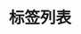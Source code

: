 ---
layout: weiz-tag
title: 标签列表
description: 这是唯知笔记网站的标签导航界面，页面涵盖了站内的所有标签，并可按照标签来过滤文章，方便大家查找感兴趣的知识点。标签内容涉及前端知识、编码、设计资源、常用工具等多个领域
---